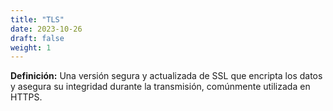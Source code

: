 ```yaml
---
title: "TLS"
date: 2023-10-26
draft: false
weight: 1
---
```


**Definición:** Una versión segura y actualizada de SSL que encripta los datos y asegura su integridad durante la transmisión, comúnmente utilizada en HTTPS.
